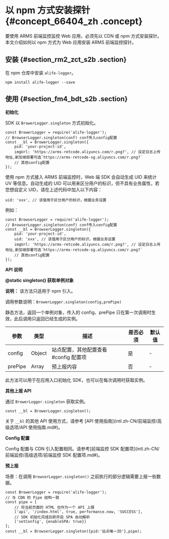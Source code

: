 # 以 npm 方式安装探针 {#concept_66404_zh .concept}

要使用 ARMS 前端监控监控 Web 应用，必须先以 CDN 或 npm 方式安装探针。本文介绍如何以 npm 方式为 Web 应用安装 ARMS 前端监控探针。

## 安装 {#section_rm2_zct_s2b .section}

在 npm 仓库中安装 `alife-logger`。

``` {#codeblock_xyc_bvk_45z}
npm install alife-logger --save
```

## 使用 {#section_fm4_bdt_s2b .section}

**初始化**

SDK 以 `BrowerLogger.singleton` 方式初始化。

``` {#codeblock_3h2_13g_s54}
const BrowerLogger = require('alife-logger');
// BrowserLogger.singleton(conf) conf传入config配置
const __bl = BrowerLogger.singleton({
    pid: 'your-project-id',
    imgUrl: 'https://arms-retcode.aliyuncs.com/r.png?', // 设定日志上传地址,新加坡部署可选`https://arms-retcode-sg.aliyuncs.com/r.png?`
    // 其他config配置
});
```

使用 npm 方式接入 ARMS 前端监控时，Web 端 SDK 会自动生成 UID 来统计 UV 等信息。自动生成的 UID 可以用来区分用户的标识，但不具有业务属性，若您想自定义 UID，请在上述代码中加入以下内容：

``` {#codeblock_5e4_pb4_4hz}
uid: 'xxx', // 该值用于区分用户的标识，根据业务设置
```

例如：

``` {#codeblock_lxm_z63_8ny}
const BrowserLogger = require('alife-logger');
// BrowserLogger.singleton(conf) conf传入config配置
const __bl = BrowserLogger.singleton({
    pid: 'your-project-id',
    uid: 'xxx', // 该值用于区分用户的标识，根据业务设置
    imgUrl: 'https://arms-retcode.aliyuncs.com/r.png?', // 设定日志上传地址,新加坡部署可选`https://arms-retcode-sg.aliyuncs.com/r.png?`
    // 其他config配置
});
```

**API 说明**

**@static singleton\(\) 获取单例对象**

**说明：** 该方法只适用于 npm 引入。

调用参数说明：`BrowerLogger.singleton(config,prePipe)`

静态方法，返回一个单例对象，传入的 config、prePipe 只在第一次调用时生效，此后调用只返回已经生成的实例。

|参数|类型|描述|是否必须|默认值|
|--|--|--|----|---|
|config|Object|站点配置，其他配置查看 \#config 配置项|是|-|
|prePipe|Array|预上报内容|否|-|

此方法可以用于在应用入口初始化 SDK，也可以在每次调用时获取实例。

**其他上报 API**

通过 `BrowerLogger.singleton` 获取实例。

``` {#codeblock_49c_eyp_lig}
const __bl = BrowerLogger.singleton();
```

关于 `__bl` 的其他 API 使用方式，请参考 [API 使用指南](intl.zh-CN/前端监控/高级选项/API 使用指南.md#)。

**Config 配置**

Config 配置与 CDN 引入配置相同。请参考[前端监控 SDK 配置项](intl.zh-CN/前端监控/高级选项/前端监控 SDK 配置项.md#)。

**预上报**

场景：在调用 `BrowserLogger.singleton()` 之前执行的部分逻辑需要上报一些数据。

``` {#codeblock_75o_0gv_dev}
const BrowerLogger = require('alife-logger');
// 与 CDN 的 Pipe 结构一致
const pipe = [
    // 将当前页面的 HTML 也作为一个 API 上报
    ['api', '/index.html', true, performance.now, 'SUCCESS'],
    // SDK 初始化完成后即开启 SPA 自动解析
    ['setConfig', {enableSPA: true}]
];
const __bl = BrowserLogger.singleton({pid:'站点唯一ID'},pipe);
```

